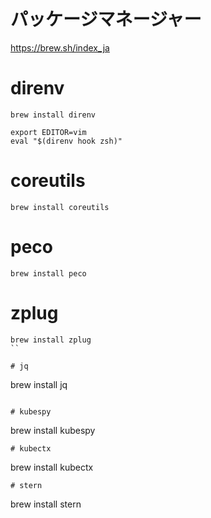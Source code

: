 # パッケージマネージャー
https://brew.sh/index_ja

# direnv
```
brew install direnv

export EDITOR=vim
eval "$(direnv hook zsh)"
```

# coreutils
```
brew install coreutils
```
# peco
```
brew install peco
```

# zplug
```
brew install zplug
``

# jq
```
brew install jq
```

# kubespy
```
brew install kubespy
```
# kubectx
```
brew install kubectx
```
# stern
```
brew install stern
```
